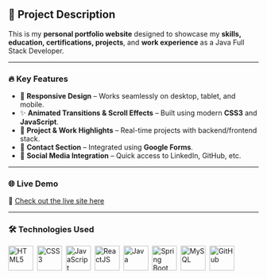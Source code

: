 
## 📌 Project Description

This is my **personal portfolio website** designed to showcase my **skills, education, certifications, projects**, and **work experience** as a Java Full Stack Developer.

---

### 🔥 Key Features

* 🎨 **Responsive Design** – Works seamlessly on desktop, tablet, and mobile.
* ✨ **Animated Transitions & Scroll Effects** – Built using modern **CSS3** and **JavaScript**.
* 🧠 **Project & Work Highlights** – Real-time projects with backend/frontend stack.
* 📧 **Contact Section** – Integrated using **Google Forms**.
* 🔗 **Social Media Integration** – Quick access to LinkedIn, GitHub, etc.

---

### 🌐 Live Demo

🔗 [Check out the live site here](https://personal-portfolio-339e08.netlify.app/)

---

### 🛠️ Technologies Used

<p align="left">
  <img src="https://cdn.jsdelivr.net/gh/devicons/devicon/icons/html5/html5-original-wordmark.svg" title="HTML5" width="50" height="50"/>&nbsp;
  <img src="https://cdn.jsdelivr.net/gh/devicons/devicon/icons/css3/css3-original-wordmark.svg" title="CSS3" width="50" height="50"/>&nbsp;
  <img src="https://cdn.jsdelivr.net/gh/devicons/devicon/icons/javascript/javascript-original.svg" title="JavaScript" width="50" height="50"/>&nbsp;
  <img src="https://cdn.jsdelivr.net/gh/devicons/devicon/icons/react/react-original-wordmark.svg" title="ReactJS" width="50" height="50"/>&nbsp;
  <img src="https://cdn.jsdelivr.net/gh/devicons/devicon/icons/java/java-original-wordmark.svg" title="Java" width="50" height="50"/>&nbsp;
  <img src="https://cdn.jsdelivr.net/gh/devicons/devicon/icons/spring/spring-original-wordmark.svg" title="Spring Boot" width="50" height="50"/>&nbsp;
  <img src="https://cdn.jsdelivr.net/gh/devicons/devicon/icons/mysql/mysql-original-wordmark.svg" title="MySQL" width="50" height="50"/>&nbsp;
  <img src="https://cdn.jsdelivr.net/gh/devicons/devicon/icons/github/github-original-wordmark.svg" title="GitHub" width="50" height="50"/>&nbsp;
</p>



